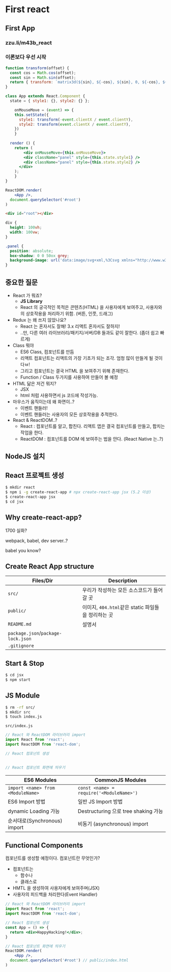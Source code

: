 # First react

## First App

### zzu.li/m43b_react

### 이론보다 우선 시작

```jsx
function transform(offset) {
  const cos = Math.cos(offset);
  const sin = Math.sin(offset);
  return { transform: `matrix3d(${sin}, ${-cos}, ${sin}, 0, ${-cos}, ${sin}, 0, 0, 0, ${cos}, ${cos}, ${sin}, 0, 0, 0, 1)` };
}

class App extends React.Component {
  state = { style1: {}, style2: {} };

	onMouseMove = (event) => {
    this.setState({
      style1: transform(-event.clientX / event.clientY),
      style2: transform(event.clientX / event.clientY),
    })
	}
	
  render () {
    return (
    	<div onMouseMove={this.onMouseMove}>
      	<div className="panel" style={this.state.style1} />
        <div className="panel" style={this.state.style2} />
      </div>
    );
	}
}

ReactDOM.render(
	<App />,
  document.querySelector('#root')
)
```

```html
<div id="root"></div>
```

```css
div {
  height: 100vh;
  width: 100vw;
}

.panel {
  position: absolute;
  box-shadow: 0 0 50ox grey;
  background-image: url('data:image/svg+xml,%3Csvg xmlns="http://www.w3.org/2000/svg" width="28" height="49" viewBox="0 0 28 49"%3E%3Cg fill-rule="evenodd"%3E%3Cg id="hexagons" fill="%239C92AC" fill-opacity="0.4" fill-rule="nonzero"%3E%3Cpath d="M13.99 9.25l13 7.5v15l-13 7.5L1 31.75v-15l12.99-7.5zM3 17.9v12.7l10.99 6.34 11-6.35V17.9l-11-6.34L3 17.9zM0 15l12.98-7.5V0h-2v6.35L0 12.69v2.3zm0 18.5L12.98 41v8h-2v-6.85L0 35.81v-2.3zM15 0v7.5L27.99 15H28v-2.31h-.01L17 6.35V0h-2zm0 49v-8l12.99-7.5H28v2.31h-.01L17 42.15V49h-2z"/%3E%3C/g%3E%3C/g%3E%3C/svg%3E');
}
```



## 중요한 질문

* React 가 뭐죠?
  * **JS Library**
  * React 의 궁극적인 목적은 콘텐츠(HTML) 을 사용자에게 보여주고, 사용자와의 상호작용을 처리하기 위함. (버튼, 인풋, 드래그)
* Redux 는 왜 쓰지 않았나요?
  * React 는 혼자서도 잘해! 3.x 리액트 혼자서도 잘하지!
  * ..만, 다른 여러 라이브러리/패키지/서버/DB 들과도 같이 잘한다. (좀더 쉽고 빠르게)
* Class 뭐야
  * ES6 Class, 컴포넌트를 만듬
  *  리액트 컴포넌트는 리액트의 가장 기초가 되는 조각. 엄청 많이 만들게 될 것이다ㅂ!
  * 그리고 컴포넌트는 결국 HTML 을 보여주기 위해 존재한다.
  * Function / Class 두가지를 사용하여 만들어 볼 예정
* HTML 닮은 저건 뭐지?
  * JSX
  * html 처럼 사용하면서 js 코드에 작성가능. 
* 마우스가 움직이는데 왜 화면이..?
  * 이벤트 핸들러!
  * 이벤트 핸들러는 사용자의 모든 상호작용을 추적한다.
* React & ReactDOM..?
  * React : 컴포넌트를 알고, 합친다. 리액트 앱은 결국 컴포넌트를 만들고, 합치는 작업을 한다.
  * ReactDOM : 컴포넌트를 DOM 에 보여주는 법을 안다. (React Native 는..?)

## NodeJS 설치



## React 프로젝트 생성

```sh
$ mkdir react
$ npm i -g create-react-app # npx create-react-app jsx (5.2 이상)
$ create-react-app jsx
$ cd jsx
```



## Why create-react-app?

1700 실화? 

webpack, babel, dev server..?

babel you know?

## Create React App structure

| Files/Dir                          | Description                                        |
| ---------------------------------- | -------------------------------------------------- |
| `src/`                             | 우리가 작성하는 모든 소스코드가 들어갈 곳          |
| `public/`                          | 이미지, `404.html`같은 static 파일들을 정리하는 곳 |
| `README.md`                        | 설명서                                             |
| `package.json`/`package-lock.json` |                                                    |
| `.gitignore`                       |                                                    |

## Start & Stop

```sh
$ cd jsx
$ npm start
```

## JS Module

```sh
$ rm -rf src/
$ mkdir src
$ touch index.js
```

`src/index.js`

```jsx
// React 와 ReactDOM 라이브러리 import
import React from 'react';
import ReactDOM from 'react-dom';

// React 컴포넌트 생성
 

// React 컴포넌트 화면에 띄우기
```

| ES6 Modules                      | CommonJS Modules                        |
| -------------------------------- | --------------------------------------- |
| `import <name> from <ModuleName>` | `const <name> = require('<ModuleName>')` |
| ES6 Import 방법                   | 일반 JS Import 방법                     |
| dynamic Loading 가능             | Destructuring 으로 tree shaking 가능    |
| 순서대로(Synchronous) import     | 비동기 (asynchronous) import            |

## Functional Components 

컴포넌트를 생성할 예정이다. 컴포넌트란 무엇인가?

* 컴포넌트는
  * 함수나
  * 클래스로
* HMTL 을 생성하여 사용자에게 보여주며(JSX)
* 사용자의 피드백을 처리한다(Event Handler)

```jsx
// React 와 ReactDOM 라이브러리 import
import React from 'react';
import ReactDOM from 'react-dom';

// React 컴포넌트 생성
const App = () => {
  return <div>HappyHacking!</div>;
} 

// React 컴포넌트 화면에 띄우기
ReactDOM.render(
	<App />,
  document.querySelector('#root') // public/index.html
)
```
